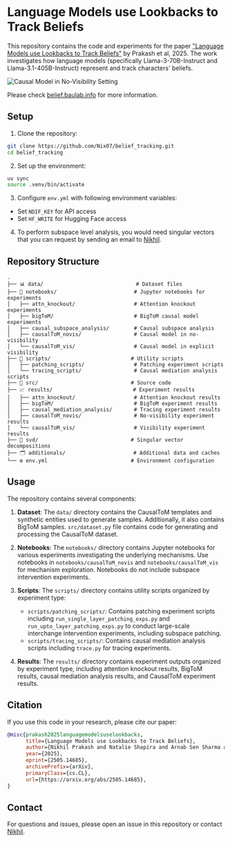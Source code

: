# Language Models use Lookbacks to Track Beliefs

This repository contains the code and experiments for the paper ["Language Models use Lookbacks to Track Beliefs"](https://arxiv.org/abs/2505.14685) by Prakash et al, 2025. The work investigates how language models (specifically Llama-3-70B-Instruct and Llama-3.1-405B-Instruct) represent and track characters' beliefs.


![Causal Model in No-Visibility Setting](causalmodel_novis.png)


Please check [belief.baulab.info](https://belief.baulab.info/) for more information.

## Setup

1. Clone the repository:
```bash
git clone https://github.com/Nix07/belief_tracking.git
cd belief_tracking
```

2. Set up the environment:
```bash
uv sync
source .venv/bin/activate
```

3. Configure `env.yml` with following environment variables:
- Set `NDIF_KEY` for API access
- Set `HF_WRITE` for Hugging Face access

4. To perform subspace level analysis, you would need singular vectors that you can request by sending an email to [Nikhil](https://nix07.github.io/).

## Repository Structure

```
.
├── 📊 data/                              # Dataset files
├── 📓 notebooks/                         # Jupyter notebooks for experiments
│   ├── attn_knockout/                   # Attention knockout experiments
│   ├── bigToM/                          # BigToM causal model experiments 
│   ├── causal_subspace_analysis/        # Causal subspace analysis
│   ├── causalToM_novis/                 # Causal model in no-visibility
│   └── causalToM_vis/                   # Causal model in explicit visibility   
├── 📜 scripts/                          # Utility scripts
│   ├── patching_scripts/                # Patching experiment scripts
│   └── tracing_scripts/                 # Causal mediation analysis scripts
├── 🔧 src/                              # Source code
├── 📈 results/                          # Experiment results
│   ├── attn_knockout/                   # Attention knockout results
│   ├── bigToM/                          # BigToM experiment results
│   ├── causal_mediation_analysis/       # Tracing experiment results
│   ├── causalToM_novis/                 # No-visibility experiment results
│   └── causalToM_vis/                   # Visibility experiment results
├── 📐 svd/                              # Singular vector decompositions
├── 🗂️ additionals/                      # Additional data and caches
└── ⚙️ env.yml                           # Environment configuration
```

## Usage

The repository contains several components:

1. **Dataset**: The `data/` directory contains the CausalToM templates and synthetic entities used to generate samples. Additionally, it also contains BigToM samples. `src/dataset.py` file contains code for generating and processing the CausalToM dataset.

2. **Notebooks**: The `notebooks/` directory contains Jupyter notebooks for various experiments investigating the underlying mechanisms. Use notebooks in `notebooks/causalToM_novis` and `notebooks/causalToM_vis` for mechanism exploration. Notebooks do not include subspace intervention experiments. 

3. **Scripts**: The `scripts/` directory contains utility scripts organized by experiment type:
   - `scripts/patching_scripts/`: Contains patching experiment scripts including `run_single_layer_patching_exps.py` and `run_upto_layer_patching_exps.py` to conduct large-scale interchange intervention experiments, including subspace patching.
   - `scripts/tracing_scripts/`: Contains causal mediation analysis scripts including `trace.py` for tracing experiments.

4. **Results**: The `results/` directory contains experiment outputs organized by experiment type, including attention knockout results, BigToM results, causal mediation analysis results, and CausalToM experiment results.

## Citation

If you use this code in your research, please cite our paper:

```bibtex
@misc{prakash2025languagemodelsuselookbacks,
      title={Language Models use Lookbacks to Track Beliefs}, 
      author={Nikhil Prakash and Natalie Shapira and Arnab Sen Sharma and Christoph Riedl and Yonatan Belinkov and Tamar Rott Shaham and David Bau and Atticus Geiger},
      year={2025},
      eprint={2505.14685},
      archivePrefix={arXiv},
      primaryClass={cs.CL},
      url={https://arxiv.org/abs/2505.14685}, 
}
```

## Contact

For questions and issues, please open an issue in this repository or contact [Nikhil](https://nix07.github.io/). 